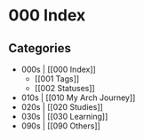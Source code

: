 # 000 Index

## Categories
- 000s | [[000 Index]]
	- [[001 Tags]]
	- [[002 Statuses]]
- 010s | [[010 My Arch Journey]]
- 020s | [[020 Studies]]
- 030s | [[030 Learning]]
- 090s | [[090 Others]]
